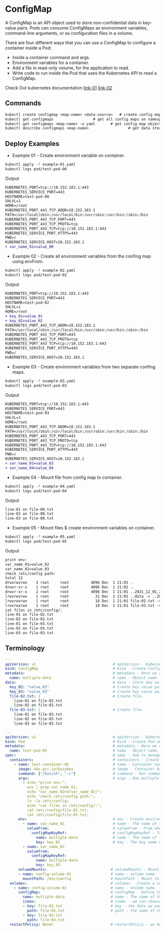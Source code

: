 # ConfigMap
A ConfigMap is an API object used to store non-confidential data in key-value pairs. Pods can consume ConfigMaps as environment variables, command-line arguments, or as configuration files in a volume.

There are four different ways that you can use a ConfigMap to configure a container inside a Pod:
- Inside a container command and args.
- Environment variables for a container.
- Add a file in read-only volume, for the application to read.
- Write code to run inside the Pod that uses the Kubernetes API to read a ConfigMap.

Check Out kubernetes documentation [link-01](https://kubernetes.io/docs/concepts/configuration/configmap) [link-02](https://kubernetes.io/docs/tasks/configure-pod-container/configure-pod-configmap)

## Commands
```diff
kubectl create configmap <map-name> <data-source>	# create config map from data source.
kubectl get configmaps					# get all config maps on namespace.
kubectl get configmaps <map-name> -o yaml		# get config map object as yaml file.
kubectl describe configmaps <map-name>                  # get data store on config map object.
```

## Deploy Examples
- Example 01 - Create environment variable on container.
```bash
kubectl apply -f example-01.yaml
kubectl logs pod/test-pod-00
```
Output
```diff
KUBERNETES_PORT=tcp://10.152.183.1:443
KUBERNETES_SERVICE_PORT=443
HOSTNAME=test-pod-00
SHLVL=1
HOME=/root
KUBERNETES_PORT_443_TCP_ADDR=10.152.183.1
PATH=/usr/local/sbin:/usr/local/bin:/usr/sbin:/usr/bin:/sbin:/bin
KUBERNETES_PORT_443_TCP_PORT=443
KUBERNETES_PORT_443_TCP_PROTO=tcp
KUBERNETES_PORT_443_TCP=tcp://10.152.183.1:443
KUBERNETES_SERVICE_PORT_HTTPS=443
PWD=/
KUBERNETES_SERVICE_HOST=10.152.183.1
+ var_name_01=value_00
```
- Example 02 - Create all environment variables from the confing map using envFrom.
```bash
kubectl apply -f example-02.yaml
kubectl logs pod/test-pod-02
```
Output
```diff
KUBERNETES_PORT=tcp://10.152.183.1:443
KUBERNETES_SERVICE_PORT=443
HOSTNAME=test-pod-02
SHLVL=1
HOME=/root
+ key_01=value_01
+ key_02=value_02
KUBERNETES_PORT_443_TCP_ADDR=10.152.183.1
PATH=/usr/local/sbin:/usr/local/bin:/usr/sbin:/usr/bin:/sbin:/bin
KUBERNETES_PORT_443_TCP_PORT=443
KUBERNETES_PORT_443_TCP_PROTO=tcp
KUBERNETES_PORT_443_TCP=tcp://10.152.183.1:443
KUBERNETES_SERVICE_PORT_HTTPS=443
PWD=/
KUBERNETES_SERVICE_HOST=10.152.183.1
```
- Example 03 - Create environment variables from two separate confing maps.
```bash
kubectl apply -f example-03.yaml
kubectl logs pod/test-pod-03
```
Output
```diff
KUBERNETES_PORT=tcp://10.152.183.1:443
KUBERNETES_SERVICE_PORT=443
HOSTNAME=test-pod-03
SHLVL=1
HOME=/root
KUBERNETES_PORT_443_TCP_ADDR=10.152.183.1
PATH=/usr/local/sbin:/usr/local/bin:/usr/sbin:/usr/bin:/sbin:/bin
KUBERNETES_PORT_443_TCP_PORT=443
KUBERNETES_PORT_443_TCP_PROTO=tcp
KUBERNETES_PORT_443_TCP=tcp://10.152.183.1:443
KUBERNETES_SERVICE_PORT_HTTPS=443
PWD=/
KUBERNETES_SERVICE_HOST=10.152.183.1
+ var_name_03=value_03
+ var_name_04=value_04
```
- Example 04 - Mount file from config map to container. 
```bash
kubectl apply -f example-04.yaml
kubectl logs pod/test-pod-04
```
Output
```diff
line-01 on file-00.txt
line-02 on file-00.txt
line-03 on file-00.txt
```
- Example 05 - Mount files $ create environment variables on container.
```bash
kubectl apply -f example-05.yaml
kubectl logs pod/test-pod-05
```
Output
```diff
print env:
var_name_01=value_02
var_name_02=value_03
check /etc/config path:
total 12
drwxrwxrwx    3 root     root          4096 Dec  1 21:01 .
drwxr-xr-x    1 root     root          4096 Dec  1 21:01 ..
drwxr-xr-x    2 root     root          4096 Dec  1 21:01 ..2021_12_01_21_01_16.295128454
lrwxrwxrwx    1 root     root            31 Dec  1 21:01 ..data -> ..2021_12_01_21_01_16.295128454
lrwxrwxrwx    1 root     root            18 Dec  1 21:01 file-02.txt -> ..data/file-02.txt
lrwxrwxrwx    1 root     root            18 Dec  1 21:01 file-03.txt -> ..data/file-03.txt
cat files in /etc/config/:
line-01 on file-02.txt
line-02 on file-02.txt    
line-01 on file-03.txt
line-02 on file-03.txt
line-03 on file-03.txt  
```

## Terminology
```yaml
---
apiVersion: v1                                   # apiVersion - Kubernetes default api version.
kind: ConfigMap                                  # Kind - Create ConfigMap object.
metadata:                                        # metadata - Here we can define object name, labels and annotaions.  
  name: multiple-data                            # name - Object name.
data:                                            # data - Store key value pairs & files that will insert to pod/container. 
  key_02: "value_02"                             # Create key value pairs.
  key_03: "value_03"                             # Create key value pairs.
  file-02.txt: |                                 # Create file.
    line-01 on file-02.txt
    line-02 on file-02.txt
  file-03.txt: |                                 # Create file.
    line-01 on file-03.txt
    line-02 on file-03.txt
    line-03 on file-03.txt   

---
apiVersion: v1                                   # apiVersion - Kubernetes default api version.
kind: Pod                                        # Kind - Create Pod object.
metadata:                                        # metadata - Here we can define object name, labels and annotaions.
  name: test-pod-05                              # name - Object name.
spec:                                            # spec - How to manage the pod.
  containers:                                    # containers - Create containers.
    - name: test-container-05                    # name - Container name.
      image: k8s.gcr.io/busybox                  # image - Container base image.
      command: ["/bin/sh", "-c"]                 # command - Run command when the container is up.
      args:                                      # args - Run multiple commands when the container is up.
        - echo "print env:";
          env | grep var_name_01;
          echo "var_name_02=$(var_name_02)";
          echo "check /etc/config path:";
          ls -la /etc/config;
          echo "cat files in /etc/config/:";
          cat /etc/config/file-02.txt;
          cat /etc/config/file-03.txt;
      env:                                       # env - Create environment variables on the container.
        - name: var_name_01                      # name - The name of the environment variable.
          valueFrom:                             # valueFrom - From where to take variable value.
            configMapKeyRef:                     # configMapKeyRef - Take variable value from ConfigMap object.
              name: multiple-data                # name - The name of the config map that store the variable.
              key: key_02                        # key - The key name of the value in the config map.
        - name: var_name_02
          valueFrom:
            configMapKeyRef:
              name: multiple-data
              key: key_03      
      volumeMounts:                             # volumeMounts - Mount associated volume with pod into the container. 
      - name: config-volume-01                  # name - volume name.
        mountPath: /etc/config                  # mountPath - Mount to file system path in the container.
  volumes:                                      # volumes - Create a volume that store ConfigMap object.
    - name: config-volume-01                    # name - Volume name.
      configMap:                                # configMap - Define that we wanna associate ConfigMap object.
        name: multiple-data                     # name - The name of the config map.
        items:                                  # items - we can choose what we wanna to maount.
        - key: file-02.txt                      # key - the data we want to maount.
          path: file-02.txt                     # path - the name of the file in the container.
        - key: file-03.txt
          path: file-03.txt        
  restartPolicy: Never                          # restartPolicy - we dont wanna restart the container after its finish to run.
```


